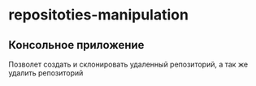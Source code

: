 # repositoties-manipulation
Консольное приложение
---
Позволет создать и склонировать удаленный репозиторий, а так же удалить репозиторий
